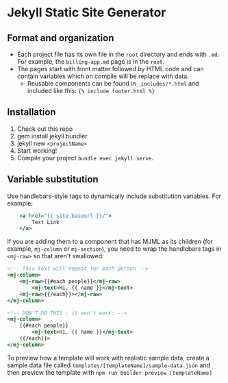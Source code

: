 # Jekyll Static Site Generator

## Format and organization ##

* Each project file has its own file in the `root` directory and ends with `.md`. For example, the `billing-app.md` page is in the `root`.
* The pages start with front matter followed by HTML code and can contain variables  which on compile will be replace with data. 
    * Reusable components can be found in `_includes/*.html` and included like this:
      `{% include footer.html %} `

## Installation ##

1. Check out this repo
2. gem install jekyll bundler
3. jekyll new `<projectName>`
3. Start working!  
4. Compile your project `bundle exec jekyll serve`.  

## Variable substitution ##

Use handlebars-style tags to dynamically include substitution variables.  For example:

```xml
    <a href="{{ site.baseurl }}/">
        Text Link
    </a>
```

If you are adding them to a component that has MJML as its children (for example, `mj-column` or `mj-section`), 
you need to wrap the handlebars tags in `<mj-raw>` so that aren't swallowed: 

```xml
<!-- This text will repeat for each person -->
<mj-column>
    <mj-raw>{{#each people}}</mj-raw>
        <mj-text>Hi, {{ name }}</mj-text>
    <mj-raw>{{/each}}></mj-raw>
</mj-column>

<!-- DON'T DO THIS - it won't work: -->
<mj-column>
    {{#each people}}
        <mj-text>Hi, {{ name }}</mj-text>
    {{/each}}>
</mj-column>
```


To preview how a template will work with realistic sample data, create a sample data file 
called `templates/[templateName]/sample-data.json` and then preview the template with 
`npm run builder preview [templateName]`